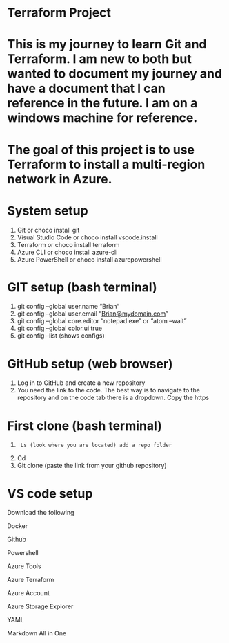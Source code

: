 # Terraform Project

# This is my journey to learn Git and Terraform.  I am new to both but wanted to document my journey and have a document that I can reference in the future.  I am on a windows machine for reference.   

# The goal of this project is to use Terraform to install a multi-region network in Azure. 

# System setup
1.	Git or choco install git
2.	Visual Studio Code or choco install vscode.install
3.	Terraform or choco install terraform
4.	Azure CLI or choco install azure-cli
5.	Azure PowerShell or choco install azurepowershell

# GIT setup (bash terminal)
1.	git config –global user.name “Brian“
2.	git config –global user.email “Brian@mydomain.com”
3.	git config –global core.editor “notepad.exe” or “atom –wait”
4.	git config –global color.ui true
5.	git config –list (shows configs)
# GitHub setup (web browser)
1.	Log in to GitHub and create a new repository 
2.	You need the link to the code.  The best way is to navigate to the repository and on the code tab there is a dropdown.  Copy the https

# First clone (bash terminal)
1.  	Ls (look where you are located) add a repo folder
2.	Cd <repo name>
3.	Git clone (paste the link from your github repository) 
	
# VS code setup

Download the following 

Docker

Github

Powershell

Azure Tools

Azure Terraform

Azure Account

Azure Storage Explorer

YAML

Markdown All in One	
